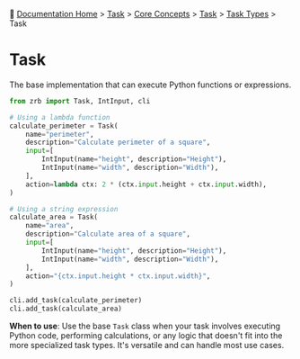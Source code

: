 🔖 [Documentation Home](../../../README.md) > [Task](../../../README.md) > [Core Concepts](../../README.md) > [Task](../README.md) > [Task Types](./README.md) > Task

# Task

The base implementation that can execute Python functions or expressions.

```python
from zrb import Task, IntInput, cli

# Using a lambda function
calculate_perimeter = Task(
    name="perimeter",
    description="Calculate perimeter of a square",
    input=[
        IntInput(name="height", description="Height"),
        IntInput(name="width", description="Width"),
    ],
    action=lambda ctx: 2 * (ctx.input.height + ctx.input.width),
)

# Using a string expression
calculate_area = Task(
    name="area",
    description="Calculate area of a square",
    input=[
        IntInput(name="height", description="Height"),
        IntInput(name="width", description="Width"),
    ],
    action="{ctx.input.height * ctx.input.width}",
)

cli.add_task(calculate_perimeter)
cli.add_task(calculate_area)
```

**When to use**: Use the base `Task` class when your task involves executing Python code, performing calculations, or any logic that doesn't fit into the more specialized task types. It's versatile and can handle most use cases.